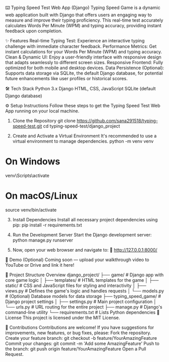 ⌨️ Typing Speed Test Web App (Django)
Typing Speed Game is a dynamic web application built with Django that offers users an engaging way to measure and improve their typing proficiency. 
This real-time test accurately calculates Words Per Minute (WPM) and typing accuracy, providing instant feedback upon completion.

✨ Features
Real-time Typing Test: Experience an interactive typing challenge with immediate character feedback.
Performance Metrics: Get instant calculations for your Words Per Minute (WPM) and typing accuracy.
Clean & Dynamic UI: Enjoy a user-friendly interface with responsive design that adapts seamlessly to different screen sizes.
Responsive Frontend: Fully optimized for both mobile and desktop devices.
Data Persistence (Optional): Supports data storage via SQLite, the default Django database, for potential future enhancements like user profiles or historical scores.

🛠️ Tech Stack
Python 3.x
Django
HTML, CSS, JavaScript
SQLite (default Django database)

⚙️ Setup Instructions
Follow these steps to get the Typing Speed Test Web App running on your local machine.

1. Clone the Repository
git clone https://github.com/sana291518/typing-speed-test.git
cd typing-speed-test/django_project

2. Create and Activate a Virtual Environment
It's recommended to use a virtual environment to manage dependencies.
python -m venv venv

# On Windows
venv\Scripts\activate
# On macOS/Linux
source venv/bin/activate

3. Install Dependencies
Install all necessary project dependencies using pip:
pip install -r requirements.txt

4. Run the Development Server
Start the Django development server:
python manage.py runserver

5. Now, open your web browser and navigate to:
📍 http://127.0.0.1:8000/

🎥 Demo (Optional)
Coming soon — upload your walkthrough video to YouTube or Drive and link it here!

📁 Project Structure Overview
django_project/
├── game/                    # Django app with core game logic
│   ├── templates/           # HTML templates for the game
│   ├── static/              # CSS and JavaScript files for styling and interactivity
│   ├── views.py             # Defines the game's logic and handles requests
│   └── models.py            # (Optional) Database models for data storage
├── typing_speed_game/       # Django project settings
│   ├── settings.py          # Main project configuration
│   └── urls.py              # URL routing for the entire project
├── manage.py                # Django's command-line utility
└── requirements.txt         # Lists Python dependencies
📄 License
This project is licensed under the MIT License.


🤝 Contributions
Contributions are welcome! If you have suggestions for improvements, new features, or bug fixes, please:
Fork the repository.
Create your feature branch: git checkout -b feature/YourAmazingFeature
Commit your changes: git commit -m 'Add some AmazingFeature'
Push to the branch: git push origin feature/YourAmazingFeature
Open a Pull Request.
